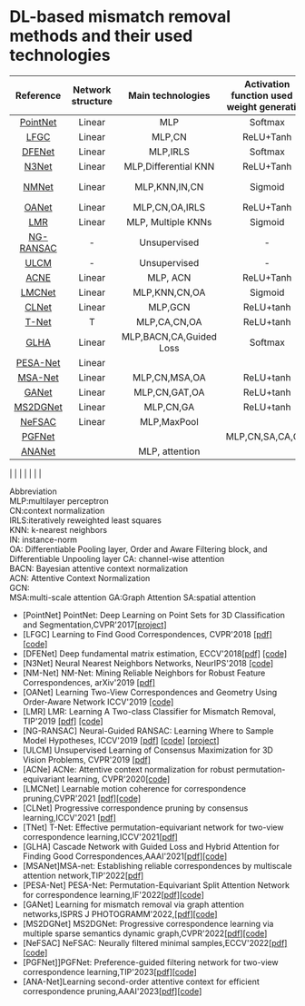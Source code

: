 # DL-based mismatch removal methods and their used technologies




| **Reference**                 | **Network structure** | **Main technologies** | **Activation function used in weight generating** | **Datasets**             |**Published** |
|:---------------------------:|:---------------------:|:---------------------:|:-----------------------: |:---------------------:  |:--------------:|
|[PointNet](#PointNet)|  Linear               |  MLP                  | Softmax                   |                         | 2017|
|[LFGC](#LFGC)        |  Linear               |  MLP,CN               | ReLU+Tanh                  |   YFCC100M,SUN3D        | 2018|
|[DFENet](#DFE)       |  Linear               |  MLP,IRLS             | Softmax                    |   KITTI,Tanks,Temples   | 2018|
|[N3Net](#N3N)        |  Linear               |  MLP,Differential KNN  | ReLU+Tanh                 |   BSD500                      | 2018|
|[NMNet](#NM)         |  Linear               |  MLP,KNN,IN,CN         | Sigmoid                   | NARROW, WIDE,COLMAP,MULTI   |2019|
|[OANet](#OA)         |  Linear               |  MLP,CN,OA,IRLS         | ReLU+Tanh                | YFCC100M,SUN3D            |2019|
|[LMR](#LMR)         |  Linear               |  MLP, Multiple KNNs       | Sigmoid                   | RS,Retina,DAISY, DTU     |2019|
|[NG-RANSAC](#NG)      |  -                    |    Unsupervised          |      -                   |    YFCC100M,SUN3D        |2019|
|[ULCM](#ULCM)      |  -                    |    Unsupervised          |      -                   |    Temple,Dino,KITTI        |2019|
|[ACNE](#ACNE)      |   Linear                   |       MLP, ACN      |       ReLU+Tanh            |          YFCC100M,SUN3D                | 2020    |
|[LMCNet](#LMC)      |    Linear                 |      MLP,KNN,CN,OA        |   Sigmoid                     |  YFCC100M,SUN3D,DETRAC        |2020|                            
|[CLNet](#CL)      |   Linear                  |        MLP,GCN      |           ReLU+tanh             |                 YFCC100M,SUN3D      | 2021    |
|[T-Net](#T)      |       T                      |       MLP,CA,CN,OA          |        ReLU+tanh    |                     YFCC100M,SUN3D            |  2021   |
|[GLHA](#GLHA)      | Linear                      |MLP,BACN,CA,Guided Loss               |Softmax       |         YFCC100M,SUN3D |    2021|
|[PESA-Net](#PESA)      |    Linear                 |                            |                        |                       |2022  |
|[MSA-Net](#MSA)      |    Linear                 |       MLP,CN,MSA,OA                |          ReLU+tanh                |             YFCC100M,SUN3D   |  2022   |
|[GANet](#GA)      |             Linear        |          MLP,CN,GAT,OA     |       ReLU+tanh          |                  YFCC100M,SUN3D                     |  2022   |
|[MS2DGNet](#MS2DG)      |          Linear           |       MLP,CN,GA       |        ReLU+tanh         |       YFCC100M,SUN3D            |  2022   |
|[NeFSAC](#NeF)      |        Linear             |   MLP,MaxPool      |                        |         KITTI,PhotoTourism   |   2022  |
|[PGFNet](#PGF)      |                     |              | MLP,CN,SA,CA,OA,                     |             YFCC100M,SUN3D        |  2023   |
|[ANANet](#ANA)      |                     |   MLP, attention          |                        |                YFCC100M,SUN3D                | 2023    |


|[](#)      |                     |              |                        |                                                         |     |




Abbreviation  
MLP:multilayer perceptron  
CN:context normalization  
IRLS:iteratively reweighted least squares  
KNN: k-nearest neighbors  
IN: instance-norm  
OA: Differentiable Pooling layer, Order and Aware Filtering block, and Differentiable Unpooling layer
CA: channel-wise attention  
BACN: Bayesian attentive context normalization  
ACN: Attentive Context Normalization  
GCN:  
MSA:multi-scale attention
GA:Graph Attention 
SA:spatial attention


- <a id="PointNet">[PointNet]</a> PointNet: Deep Learning on Point Sets for 3D Classification and Segmentation,CVPR'2017[[project]](https://stanford.edu/~rqi/pointnet/)
- <a id="LFGC">[LFGC]</a> Learning to Find Good Correspondences, CVPR'2018 [[pdf]](http://openaccess.thecvf.com/content_cvpr_2018/CameraReady/1453.pdf) [[code]](https://github.com/vcg-uvic/learned-correspondence-release)
- <a id="DFE">[DFENet]</a> Deep fundamental matrix estimation, ECCV'2018[[pdf]](https://openaccess.thecvf.com/content_ECCV_2018/papers/Rene_Ranftl_Deep_Fundamental_Matrix_ECCV_2018_paper.pdf) [[code]](https://github.com/isl-org/DFE)
- <a id="N3N">[N3Net]</a> Neural Nearest Neighbors Networks, NeurIPS'2018 [[code]](https://github.com/visinf/n3net/)
- <a id="NM"> [NM-Net]</a> NM-Net: Mining Reliable Neighbors for Robust Feature Correspondences, arXiv'2019 [[pdf]](https://arxiv.org/pdf/1904.00320)
- <a id="OA">[OANet]</a> Learning Two-View Correspondences and Geometry Using Order-Aware Network ICCV'2019 [[code]](https://github.com/zjhthu/OANet)
- <a id="LMR">[LMR]</a>  LMR: Learning A Two-class Classifier for Mismatch Removal, TIP'2019 [[pdf]](https://starainj.github.io/Files/TIP2019-LMR.pdf) [[code]](https://github.com/StaRainJ/LMR)
- <a id="NG">[NG-RANSAC]</a> Neural-Guided RANSAC: Learning Where to Sample Model Hypotheses, ICCV'2019 [[pdf](https://arxiv.org/pdf/1905.04132.pdf)] [[code](https://github.com/vislearn/ngransac)] [[project](https://hci.iwr.uni-heidelberg.de/vislearn/research/neural-guided-ransac/)]
- <a id="ULCM">[ULCM]</a> Unsupervised Learning of Consensus Maximization for 3D Vision Problems, CVPR'2019 [[pdf]](http://openaccess.thecvf.com/content_CVPR_2019/papers/Probst_Unsupervised_Learning_of_Consensus_Maximization_for_3D_Vision_Problems_CVPR_2019_paper.pdf)
- [ACNe] ACNe: Attentive context normalization for robust permutation-equivariant learning, CVPR'2020[[code]](https://github.com/vcg-uvic/acne)
- [LMCNet] Learnable motion coherence for correspondence pruning,CVPR'2021 [[pdf]](https://arxiv.org/abs/2011.14563)[[code]](https://github.com/liuyuan-pal/LMCNet)
- [CLNet] Progressive correspondence pruning by consensus learning,ICCV'2021 [[pdf]](https://arxiv.org/abs/2101.00591)
- [TNet] T-Net: Effective permutation-equivariant network for two-view correspondence learning,ICCV'2021[[pdf]](https://openaccess.thecvf.com/content/ICCV2021/papers/Zhong_T-Net_Effective_Permutation-Equivariant_Network_for_Two-View_Correspondence_Learning_ICCV_2021_paper.pdf)
- [GLHA] Cascade Network with Guided Loss and Hybrid Attention for Finding Good Correspondences,AAAI'2021[[pdf]](https://arxiv.org/abs/2102.00411)[[code]](https://github.com/wenbingtao/GLHA)
- [MSANet]MSA-net: Establishing reliable correspondences by multiscale attention network,TIP'2022[[pdf]](https://guobaoxiao.github.io/papers/TIP2022b(1).pdf)
- [PESA-Net] PESA-Net: Permutation-Equivariant Split Attention Network for correspondence learning,IF'2022[[pdf]](https://guobaoxiao.github.io/papers/IF_2021_PESA-Net.pdf)[[code]](https://github.com/guobaoxiao/PESA-Net)
- [GANet] Learning for mismatch removal via graph attention networks,ISPRS J PHOTOGRAMM'2022,[[pdf]](https://www.researchgate.net/profile/Yang-Wang-241/publication/361865594_Learning_for_mismatch_removal_via_graph_attention_networks/links/62ce43a06151ad090b9794dd/Learning-for-mismatch-removal-via-graph-attention-networks.pdf)[[code]](https://github.com/StaRainJ/Code-of-GANet)
- [MS2DGNet] MS2DGNet: Progressive correspondence learning via multiple sparse semantics dynamic graph,CVPR'2022[[pdf]](https://openaccess.thecvf.com/content/CVPR2022/papers/Dai_MS2DG-Net_Progressive_Correspondence_Learning_via_Multiple_Sparse_Semantics_Dynamic_Graph_CVPR_2022_paper.pdf)[[code]](https://github.com/changcaiyang/MS2DG-Net)
- [NeFSAC] NeFSAC: Neurally filtered minimal samples,ECCV'2022[[pdf]](https://arxiv.org/abs/2207.07872)[[code]](https://github.com/cavalli1234/NeFSAC)
- [PGFNet]]PGFNet: Preference-guided filtering network for two-view correspondence learning,TIP'2023[[pdf]](https://ieeexplore.ieee.org/document/10041834)[[code]](https://github.com/guobaoxiao/PGFNet)
- [ANA-Net]Learning second-order attentive context for efficient correspondence pruning,AAAI'2023[[pdf]](https://arxiv.org/abs/2303.15761)[[code]](https://github.com/DIVE128/ANANet)
